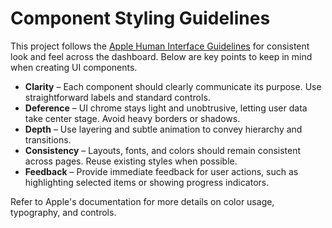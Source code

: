 # Component Styling Guidelines

This project follows the [Apple Human Interface Guidelines](https://developer.apple.com/design/human-interface-guidelines/) for consistent look and feel across the dashboard. Below are key points to keep in mind when creating UI components.

- **Clarity** – Each component should clearly communicate its purpose. Use straightforward labels and standard controls.
- **Deference** – UI chrome stays light and unobtrusive, letting user data take center stage. Avoid heavy borders or shadows.
- **Depth** – Use layering and subtle animation to convey hierarchy and transitions.
- **Consistency** – Layouts, fonts, and colors should remain consistent across pages. Reuse existing styles when possible.
- **Feedback** – Provide immediate feedback for user actions, such as highlighting selected items or showing progress indicators.

Refer to Apple's documentation for more details on color usage, typography, and controls.
